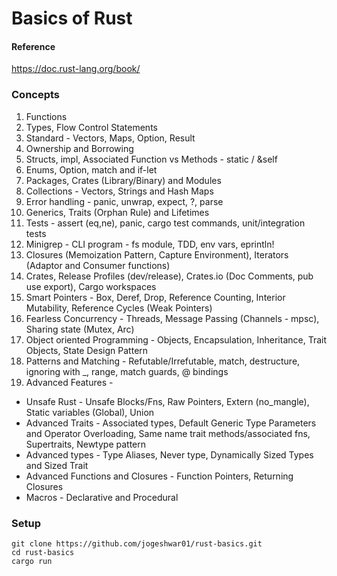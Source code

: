 # Basics of Rust

#### Reference

https://doc.rust-lang.org/book/

### Concepts

1. Functions
2. Types, Flow Control Statements
3. Standard - Vectors, Maps, Option, Result
4. Ownership and Borrowing
5. Structs, impl, Associated Function vs Methods - static / &self
6. Enums, Option, match and if-let
7. Packages, Crates (Library/Binary) and Modules
8. Collections - Vectors, Strings and Hash Maps
9. Error handling - panic, unwrap, expect, ?, parse
10. Generics, Traits (Orphan Rule) and Lifetimes
11. Tests - assert (eq,ne), panic, cargo test commands, unit/integration tests
12. Minigrep - CLI program - fs module, TDD, env vars, eprintln!
13. Closures (Memoization Pattern, Capture Environment), Iterators (Adaptor and Consumer functions)
14. Crates, Release Profiles (dev/release), Crates.io (Doc Comments, pub use export), Cargo workspaces
15. Smart Pointers - Box, Deref, Drop, Reference Counting, Interior Mutability, Reference Cycles (Weak Pointers)
16. Fearless Concurrency - Threads, Message Passing (Channels - mpsc), Sharing state (Mutex, Arc)
17. Object oriented Programming - Objects, Encapsulation, Inheritance, Trait Objects, State Design Pattern
18. Patterns and Matching - Refutable/Irrefutable, match, destructure, ignoring with _, range, match guards, @ bindings
19. Advanced Features -

- Unsafe Rust - Unsafe Blocks/Fns, Raw Pointers, Extern (no_mangle), Static variables (Global), Union
- Advanced Traits - Associated types, Default Generic Type Parameters and Operator Overloading, Same name trait methods/associated fns, Supertraits, Newtype pattern
- Advanced types - Type Aliases, Never type, Dynamically Sized Types and Sized Trait
- Advanced Functions and Closures - Function Pointers, Returning Closures
- Macros - Declarative and Procedural

### Setup

```
git clone https://github.com/jogeshwar01/rust-basics.git
cd rust-basics
cargo run
```
